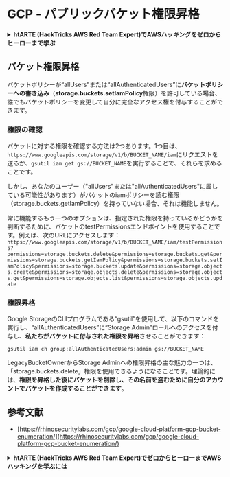 # GCP - パブリックバケット権限昇格

<details>

<summary><strong>htARTE (HackTricks AWS Red Team Expert)でAWSハッキングをゼロからヒーローまで学ぶ</strong></summary>

HackTricksをサポートする他の方法:

* **HackTricksにあなたの会社を広告したい**、または**HackTricksをPDFでダウンロードしたい**場合は、[**サブスクリプションプラン**](https://github.com/sponsors/carlospolop)をチェックしてください！
* [**公式PEASS & HackTricksグッズ**](https://peass.creator-spring.com)を入手する
* [**The PEASS Family**](https://opensea.io/collection/the-peass-family)を発見し、独占的な[**NFTs**](https://opensea.io/collection/the-peass-family)のコレクションをチェックする
* 💬 [**Discordグループ**](https://discord.gg/hRep4RUj7f)に**参加する**か、[**テレグラムグループ**](https://t.me/peass)に参加するか、**Twitter** 🐦 [**@carlospolopm**](https://twitter.com/carlospolopm)で**フォローする**。
* [**HackTricks**](https://github.com/carlospolop/hacktricks)と[**HackTricks Cloud**](https://github.com/carlospolop/hacktricks-cloud)のgithubリポジトリにPRを提出して、あなたのハッキングのコツを共有する。

</details>

## バケット権限昇格

バケットポリシーが“allUsers”または“allAuthenticatedUsers”に**バケットポリシーへの書き込み**（**storage.buckets.setIamPolicy**権限）を許可している場合、誰でもバケットポリシーを変更して自分に完全なアクセス権を付与することができます。

### 権限の確認

バケットに対する権限を確認する方法は2つあります。1つ目は、`https://www.googleapis.com/storage/v1/b/BUCKET_NAME/iam`にリクエストを送るか、`gsutil iam get gs://BUCKET_NAME`を実行することで、それらを求めることです。

しかし、あなたのユーザー（"allUsers"または"allAuthenticatedUsers"に属している可能性があります）がバケットのiamポリシーを読む権限（storage.buckets.getIamPolicy）を持っていない場合、それは機能しません。

常に機能するもう一つのオプションは、指定された権限を持っているかどうかを判断するために、バケットのtestPermissionsエンドポイントを使用することです。例えば、次のURLにアクセスします：`https://www.googleapis.com/storage/v1/b/BUCKET_NAME/iam/testPermissions?permissions=storage.buckets.delete&permissions=storage.buckets.get&permissions=storage.buckets.getIamPolicy&permissions=storage.buckets.setIamPolicy&permissions=storage.buckets.update&permissions=storage.objects.create&permissions=storage.objects.delete&permissions=storage.objects.get&permissions=storage.objects.list&permissions=storage.objects.update`

### 権限昇格

Google StorageのCLIプログラムである“gsutil”を使用して、以下のコマンドを実行し、“allAuthenticatedUsers”に“Storage Admin”ロールへのアクセスを付与し、**私たちがバケットに付与された権限を昇格**させることができます：
```
gsutil iam ch group:allAuthenticatedUsers:admin gs://BUCKET_NAME
```
LegacyBucketOwnerからStorage Adminへの権限昇格の主な魅力の一つは、「storage.buckets.delete」権限を使用できるようになることです。理論的には、**権限を昇格した後にバケットを削除し、その名前を盗むために自分のアカウントでバケットを作成することができます**。

## 参考文献

* [https://rhinosecuritylabs.com/gcp/google-cloud-platform-gcp-bucket-enumeration/](https://rhinosecuritylabs.com/gcp/google-cloud-platform-gcp-bucket-enumeration/)

<details>

<summary><strong>htARTE (HackTricks AWS Red Team Expert)でゼロからヒーローまでAWSハッキングを学ぶには</strong></summary>

HackTricksをサポートする他の方法:

* **HackTricksにあなたの会社を広告したい場合**や**HackTricksをPDFでダウンロードしたい場合**は、[**サブスクリプションプラン**](https://github.com/sponsors/carlospolop)をチェックしてください！
* [**公式PEASS & HackTricksグッズ**](https://peass.creator-spring.com)を入手する
* [**The PEASS Family**](https://opensea.io/collection/the-peass-family)を発見し、独占的な[**NFTs**](https://opensea.io/collection/the-peass-family)のコレクションをチェックする
* 💬 [**Discordグループ**](https://discord.gg/hRep4RUj7f)や[**telegramグループ**](https://t.me/peass)に**参加する**か、**Twitter** 🐦 [**@carlospolopm**](https://twitter.com/carlospolopm)で**フォローする**。
* [**HackTricks**](https://github.com/carlospolop/hacktricks)と[**HackTricks Cloud**](https://github.com/carlospolop/hacktricks-cloud)のgithubリポジトリにPRを提出して、あなたのハッキングのコツを**共有する**。

</details>
